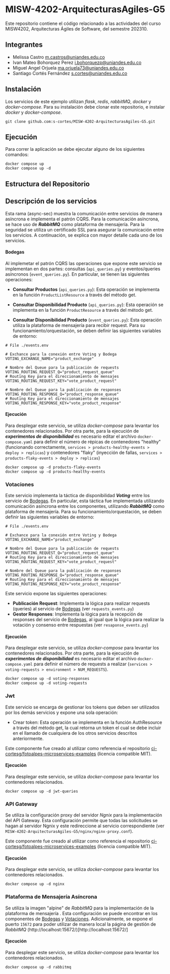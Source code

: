 # MISW-4202-ArquitecturasAgiles-G5

Este repositorio contiene el código relacionado a las actividades del curso MISW4202, Arquitecturas Ágiles de Software, del semestre 202310.

## Integrantes

* Melissa Castro [m.castros@uniandes.edu.co](mailto:m.castros@uniandes.edu.co)
* Ivan Mateo Bohorquez Perez [i.bohorquezp@uniandes.edu.co](i.bohorquezp@uniandes.edu.co)
* Miguel Angel Orjuela [ma.orjuela73@uniandes.edu.co](ma.orjuela73@uniandes.edu.co)
* Santiago Cortés Fernández [s.cortes@uniandes.edu.co](s.cortes@uniandes.edu.co)

## Instalación

Los servicios de este ejemplo utilizan *flask*, *redis*, *rabbitMQ*, *docker* y *docker-compose*. Para su instalación debe clonar este repositorio, e instalar *docker* y *docker-compose*.

```shell
git clone github.com:s-cortes/MISW-4202-ArquitecturasAgiles-G5.git
```

## Ejecución

Para correr la aplicación se debe ejecutar alguno de los siguientes comandos:


```shell
docker compose up
docker compose up -d
```

## Estructura del Repositorio


## Descripción de los servicios

Esta rama (async-sec) muestra la comunicación entre servicios de manera asíncrona e implementa el patrón CQRS. Para la comunicación asíncrona, se hace uso de ***RabbitMQ*** como plataforma de mensajería. Para la seguridad se utiliza un certificado SSL para asegurar la comunicación entre los servicios. A continuación, se explica con mayor detalle cada uno de los servicios.


#### Bodegas

Al implemetar el patrón CQRS las operaciones que expone este servicio se implementan en dos partes: consultas (`api_queries.py`) y eventos/queries asíncronos (`event_queries.py`). En particular, se tienen las siguientes operaciones:

- **Consultar Productos** (`api_queries.py`): Esta operación se implementa en la función `ProductListResource` a través del método get.
- **Consultar Disponibilidad Producto** (`api_queries.py`): Esta operación se implementa en la función `ProductResource` a través del método get.

- **Consultar Disponibilidad Producto** (`event_queries.py`): Esta operación utiliza la plataforma de mensajería para recibir request. Para su funcionamiento/orquestación, se deben definir las siguientes variables de entorno:

```shell
# File ./events.env

# Exchance para la conexión entre Voting y Bodega
VOTING_EXCHANGE_NAME="product_exchange"

# Nombre del Queue para la publicación de requests
VOTING_ROUTING_REQUEST_Q="product_request_queue"
# Routing Key para el direccionamiento de mensajes
VOTING_ROUTING_REQUEST_KEY="vote_product_request"

# Nombre del Queue para la publicación de responses
VOTING_ROUTING_RESPONSE_Q="product_response_queue"
# Routing Key para el direccionamiento de mensajes
VOTING_ROUTING_RESPONSE_KEY="vote_product_response"
```

#### Ejecución

Para desplegar este servicio, se utiliza *docker-compose* para levantar los contenedores relacionados. Por otra parte, para la ejecución de ***experimentos de disponibilidad*** es necesario editar el archivo `docker-compose.yaml` para definir el número de répicas de contenedores "healthy" (funcionando correctamente, `services > products-healthy-events > deploy > replicas`) y contenedores "flaky" (inyección de fallas, `services > products-flaky-events > deploy > replicas`)

```shell
docker compose up -d products-flaky-events
docker compose up -d products-healthy-events
```



### Votaciones

Este servicio implementa la táctica de disponibilidad ***Voting*** entre los servicio de [Bodegas](#Bodegas). En particular, esta táctica fue implementada utilizando comunicación asíncrona entre los componentes, utilizando ***RabbitMQ*** como plataforma de mensajería. Para su funcionamiento/orquestación, se deben definir las siguientes variables de entorno:

```shell
# File ./events.env

# Exchance para la conexión entre Voting y Bodega
VOTING_EXCHANGE_NAME="product_exchange"

# Nombre del Queue para la publicación de requests
VOTING_ROUTING_REQUEST_Q="product_request_queue"
# Routing Key para el direccionamiento de mensajes
VOTING_ROUTING_REQUEST_KEY="vote_product_request"

# Nombre del Queue para la publicación de responses
VOTING_ROUTING_RESPONSE_Q="product_response_queue"
# Routing Key para el direccionamiento de mensajes
VOTING_ROUTING_RESPONSE_KEY="vote_product_response"
```

Este servicio expone las siguientes operaciones:

* **Publicación Request**: Implementa la lógica para realizar requests (queries) al servicio de [Bodegas](#Bodegas) (ver `requests_events.py`)
* **Gestor Responses**: Implementa la lógica para la recepción de responses del servicio de [Bodegas](#Bodegas), al igual que la lógica para realizar la votación y consenso entre respuestas (ver `resaponse_events.py`)

#### Ejecución

Para desplegar este servicio, se utiliza *docker-compose* para levantar los contenedores relacionados. Por otra parte, para la ejecución de ***experimentos de disponibilidad*** es necesario editar el archivo `docker-compose.yaml` para definir el número de requests a realizar (`services > voting-requests > environment > NUM_REQUESTS`).

```shell
docker compose up -d voting-responses
docker compose up -d voting-requests
```



### Jwt

Este servicio se encarga de gestionar los tokens que deben ser utilizados por los demás servicios y expone una sola operación:

- Crear token: Esta operación se implementa en la función AuthResource a través del método get, la cual retorna un token el cual se debe incluir en el llamado de cualquiera de los otros servicios descritos anteriormente.

Este componente fue creado al utilizar como referencia el repositorio [ci-cortesg/fotoalpes-microservices-examples](https://github.com/ci-cortesg/fotoalpes-microservices-examples) (licencia compatible MIT).

#### Ejecución

Para desplegar este servicio, se utiliza *docker-compose* para levantar los contenedores relacionados.
```shell
docker compose up -d jwt-queries
```



### API Gateway

Se utiliza la configuración proxy del servidor *Ngnix* para la implementación del API Gateway. Esta configuración permite que todas las solicitudes se hagan al servidor Ngnix y este redireccione al servicio correspondiente (ver `MISW-4202-ArquitecturasAgiles-G5/nginx/nginx-proxy.conf`).

Este componente fue creado al utilizar como referencia el repositorio [ci-cortesg/fotoalpes-microservices-examples](https://github.com/ci-cortesg/fotoalpes-microservices-examples) (licencia compatible MIT).

#### Ejecución

Para desplegar este servicio, se utiliza *docker-compose* para levantar los contenedores relacionados.
```shell
docker compose up -d nginx
```

### Plataforma de Mensajería Asíncrona

Se utiliza la imagen "alpine" de *RabbitMQ* para la implementación de la plataforma de mensajería . Esta configuración se puede encontrar en los componentes de [Bodegas](#Bodegas) y [Votaciones](#Votaciones). Adicionalmente, se expone el puerto `15672` para poder utilizar de manera local la página de gestión de *RabbitMQ* (http://localhost:15672/)[http://localhost:15672/]

#### Ejecución

Para desplegar este servicio, se utiliza *docker-compose* para levantar los contenedores relacionados.
```shell
docker compose up -d rabbitmq
```
